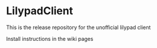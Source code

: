 # LilypadClient
This is the release repository for the unofficial lilypad client

Install instructions in the wiki pages
